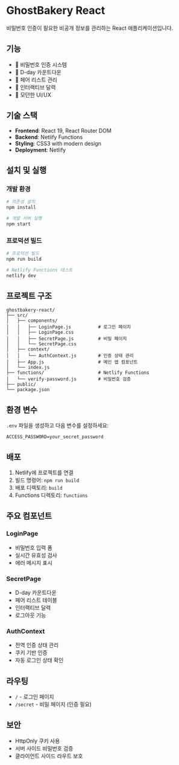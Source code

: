 # GhostBakery React

비밀번호 인증이 필요한 비공개 정보를 관리하는 React 애플리케이션입니다.

## 기능

- 🔐 비밀번호 인증 시스템
- 📅 D-day 카운트다운
- 👥 페어 리스트 관리
- 📆 인터랙티브 달력
- 🎨 모던한 UI/UX

## 기술 스택

- **Frontend**: React 19, React Router DOM
- **Backend**: Netlify Functions
- **Styling**: CSS3 with modern design
- **Deployment**: Netlify

## 설치 및 실행

### 개발 환경

```bash
# 의존성 설치
npm install

# 개발 서버 실행
npm start
```

### 프로덕션 빌드

```bash
# 프로덕션 빌드
npm run build

# Netlify Functions 테스트
netlify dev
```

## 프로젝트 구조

```
ghostbakery-react/
├── src/
│   ├── components/
│   │   ├── LoginPage.js          # 로그인 페이지
│   │   ├── LoginPage.css
│   │   ├── SecretPage.js         # 비밀 페이지
│   │   └── SecretPage.css
│   ├── context/
│   │   └── AuthContext.js        # 인증 상태 관리
│   ├── App.js                    # 메인 앱 컴포넌트
│   └── index.js
├── functions/                    # Netlify Functions
│   └── verify-password.js        # 비밀번호 검증
├── public/
└── package.json
```

## 환경 변수

`.env` 파일을 생성하고 다음 변수를 설정하세요:

```
ACCESS_PASSWORD=your_secret_password
```

## 배포

1. Netlify에 프로젝트를 연결
2. 빌드 명령어: `npm run build`
3. 배포 디렉토리: `build`
4. Functions 디렉토리: `functions`

## 주요 컴포넌트

### LoginPage
- 비밀번호 입력 폼
- 실시간 유효성 검사
- 에러 메시지 표시

### SecretPage
- D-day 카운트다운
- 페어 리스트 테이블
- 인터랙티브 달력
- 로그아웃 기능

### AuthContext
- 전역 인증 상태 관리
- 쿠키 기반 인증
- 자동 로그인 상태 확인

## 라우팅

- `/` - 로그인 페이지
- `/secret` - 비밀 페이지 (인증 필요)

## 보안

- HttpOnly 쿠키 사용
- 서버 사이드 비밀번호 검증
- 클라이언트 사이드 라우트 보호
